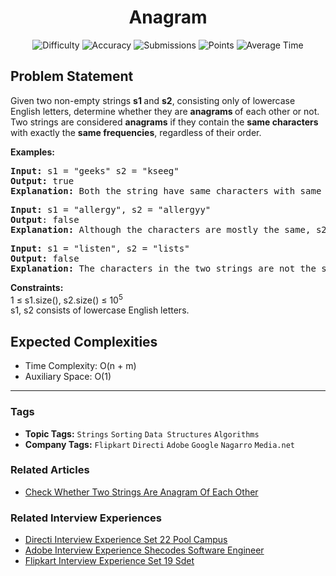<h1 align="center">Anagram</h1>

<p align="center">
  <img alt="Difficulty" title="Difficulty" src="https://custom-icon-badges.demolab.com/badge/Difficulty: Easy-1F222E?style=for-the-badge&logoColor=white&logo=fire"/>
  <img alt="Accuracy" title="Accuracy" src="https://custom-icon-badges.demolab.com/badge/Accuracy: 44.93%25-1F222E?style=for-the-badge&logoColor=white&logo=target"/>
  <img alt="Submissions" title="Submissions" src="https://custom-icon-badges.demolab.com/badge/Submissions: 421K+-1F222E?style=for-the-badge&logoColor=white&logo=repo"/>
  <img alt="Points" title="Points" src="https://custom-icon-badges.demolab.com/badge/Points: 2-1F222E?style=for-the-badge&logoColor=white&logo=award"/>
  <img alt="Average Time" title="Average Time" src="https://custom-icon-badges.demolab.com/badge/Average%20Time: 20m-1F222E?style=for-the-badge&logoColor=white&logo=clock"/>
</p>

## Problem Statement

Given two non-empty strings <b>s1 </b>and <b>s2</b>, consisting only of lowercase English letters, determine whether they are <b>anagrams </b>of each other or not. Two strings are considered <b>anagrams</b> if they contain the <b>same characters</b> with exactly the <b>same frequencies</b>, regardless of their order.

<b>Examples:</b>

<pre><b>Input:</b> s1 = "geeks" s2 = "kseeg"<br><b>Output:</b> true <br><b>Explanation:</b> Both the string have same characters with same frequency. So, they are anagrams.</pre>

<pre><b>Input:</b> s1 = "allergy", s2 = "allergyy" <br><b>Output</b>: false <br><b>Explanation:</b> Although the characters are mostly the same, s2 contains an extra 'y' character. Since the frequency of characters differs, the strings are not anagrams. </pre>

<pre><b>Input:</b> s1 = "listen", s2 = "lists" <br><b>Output:</b> false <br><b>Explanation:</b> The characters in the two strings are not the same — some are missing or extra. So, they are not anagrams.</pre>

<b>Constraints:</b><br>1 ≤ s1.size(), s2.size() ≤ 10<sup>5</sup><br>s1, s2 consists of lowercase English letters.

## Expected Complexities
- Time Complexity: O(n + m)
- Auxiliary Space: O(1)

<hr>

### Tags
- **Topic Tags:** `Strings` `Sorting` `Data Structures` `Algorithms`
- **Company Tags:** `Flipkart` `Directi` `Adobe` `Google` `Nagarro` `Media.net`

### Related Articles
- [Check Whether Two Strings Are Anagram Of Each Other](https://www.geeksforgeeks.org/check-whether-two-strings-are-anagram-of-each-other/)

### Related Interview Experiences
- [Directi Interview Experience Set 22 Pool Campus](https://www.geeksforgeeks.org/directi-interview-experience-set-22-pool-campus/)
- [Adobe Interview Experience Shecodes Software Engineer](https://www.geeksforgeeks.org/adobe-interview-experience-shecodes-software-engineer/)
- [Flipkart Interview Experience Set 19 Sdet](https://www.geeksforgeeks.org/flipkart-interview-experience-set-19-sdet/)
